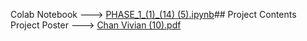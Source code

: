 
  Colab Notebook --->  [PHASE_1_(1)_(14) (5).ipynb](https://github.com/user-attachments/files/22991312/PHASE_1_.1._.14.5.ipynb)## Project Contents
  Project Poster ---> [Chan Vivian (10).pdf](https://github.com/user-attachments/files/22991302/Chan.Vivian.10.pdf)
